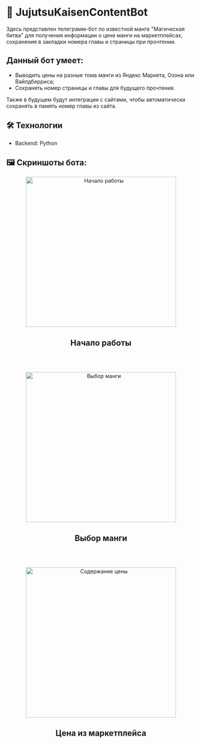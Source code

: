 # 🤖 JujutsuKaisenContentBot

Здесь представлен телеграмм-бот по известной манге "Магическая битва" для получения информации о цене манги на маркетплейсах, сохранения в закладки номера главы и страницы при прочтении.

## Данный бот умеет: 
- Выводить цены на разные тома манги из Яндекс Маркета, Озона или Вайлдберриса;
- Сохранять номер страницы и главы для будущего прочтения.

Также в будущем будут интеграции с сайтами, чтобы автоматически сохранять в память номер главы из сайта.

## 🛠️ Технологии
- Backend: Python

## 🖼️ Скриншоты бота: 

<div align="center"> <img width="400" alt="Начало работы" src="https://github.com/user-attachments/assets/c0f888ba-6854-45ad-8884-ede5a81ebc35"/></div>

<h2 align="center">Начало работы</h2>

<br><br>

<div align="center"> <img width="400" alt="Выбор манги" src="https://github.com/user-attachments/assets/fae68001-4b93-4ccf-90dc-ceaba5b4b196"/></div>

<h2 align="center">Выбор манги</h2>

<br><br>

<div align="center"> <img width="400" alt="Содержание цены" src="https://github.com/user-attachments/assets/7260960d-05da-4f69-9b8f-b8f62577eed0"/></div>

<h2 align="center">Цена из маркетплейса</h2>

<br><br>
